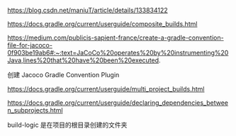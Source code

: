 



https://blog.csdn.net/maniuT/article/details/133834122




https://docs.gradle.org/current/userguide/composite_builds.html



https://medium.com/publicis-sapient-france/create-a-gradle-convention-file-for-jacoco-0f903be19ab6#:~:text=JaCoCo%20operates%20by%20instrumenting%20Java,lines%20that%20have%20been%20executed.

创建 Jacoco Gradle Convention Plugin



https://docs.gradle.org/current/userguide/multi_project_builds.html

https://docs.gradle.org/current/userguide/declaring_dependencies_between_subprojects.html


build-logic 是在项目的根目录创建的文件夹    